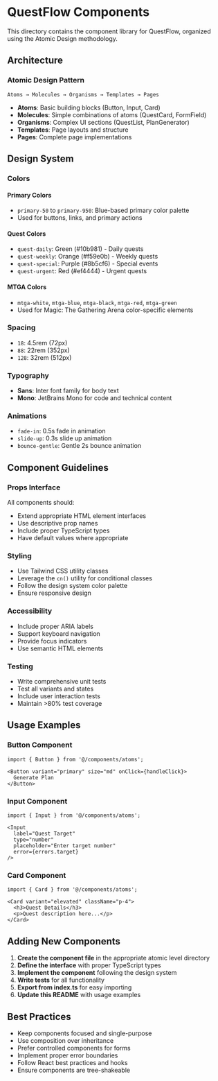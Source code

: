 # QuestFlow Components

This directory contains the component library for QuestFlow, organized using the Atomic Design methodology.

## Architecture

### Atomic Design Pattern

```
Atoms → Molecules → Organisms → Templates → Pages
```

- **Atoms**: Basic building blocks (Button, Input, Card)
- **Molecules**: Simple combinations of atoms (QuestCard, FormField)
- **Organisms**: Complex UI sections (QuestList, PlanGenerator)
- **Templates**: Page layouts and structure
- **Pages**: Complete page implementations

## Design System

### Colors

#### Primary Colors
- `primary-50` to `primary-950`: Blue-based primary color palette
- Used for buttons, links, and primary actions

#### Quest Colors
- `quest-daily`: Green (#10b981) - Daily quests
- `quest-weekly`: Orange (#f59e0b) - Weekly quests  
- `quest-special`: Purple (#8b5cf6) - Special events
- `quest-urgent`: Red (#ef4444) - Urgent quests

#### MTGA Colors
- `mtga-white`, `mtga-blue`, `mtga-black`, `mtga-red`, `mtga-green`
- Used for Magic: The Gathering Arena color-specific elements

### Spacing
- `18`: 4.5rem (72px)
- `88`: 22rem (352px)
- `128`: 32rem (512px)

### Typography
- **Sans**: Inter font family for body text
- **Mono**: JetBrains Mono for code and technical content

### Animations
- `fade-in`: 0.5s fade in animation
- `slide-up`: 0.3s slide up animation
- `bounce-gentle`: Gentle 2s bounce animation

## Component Guidelines

### Props Interface
All components should:
- Extend appropriate HTML element interfaces
- Use descriptive prop names
- Include proper TypeScript types
- Have default values where appropriate

### Styling
- Use Tailwind CSS utility classes
- Leverage the `cn()` utility for conditional classes
- Follow the design system color palette
- Ensure responsive design

### Accessibility
- Include proper ARIA labels
- Support keyboard navigation
- Provide focus indicators
- Use semantic HTML elements

### Testing
- Write comprehensive unit tests
- Test all variants and states
- Include user interaction tests
- Maintain >80% test coverage

## Usage Examples

### Button Component
```tsx
import { Button } from '@/components/atoms';

<Button variant="primary" size="md" onClick={handleClick}>
  Generate Plan
</Button>
```

### Input Component
```tsx
import { Input } from '@/components/atoms';

<Input 
  label="Quest Target" 
  type="number" 
  placeholder="Enter target number"
  error={errors.target}
/>
```

### Card Component
```tsx
import { Card } from '@/components/atoms';

<Card variant="elevated" className="p-4">
  <h3>Quest Details</h3>
  <p>Quest description here...</p>
</Card>
```

## Adding New Components

1. **Create the component file** in the appropriate atomic level directory
2. **Define the interface** with proper TypeScript types
3. **Implement the component** following the design system
4. **Write tests** for all functionality
5. **Export from index.ts** for easy importing
6. **Update this README** with usage examples

## Best Practices

- Keep components focused and single-purpose
- Use composition over inheritance
- Prefer controlled components for forms
- Implement proper error boundaries
- Follow React best practices and hooks
- Ensure components are tree-shakeable
